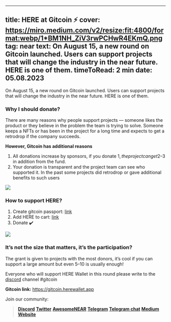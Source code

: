 -----
title: HERE at Gitcoin ⚡️
cover: https://miro.medium.com/v2/resize:fit:4800/format:webp/1*BM1NH_ZiV3rwPCHwR4EKmQ.png
tag: near
text: On August 15, a new round on Gitcoin launched. Users can support projects that will change the industry in the near future. HERE is one of them.
timeToRead: 2 min
date: 05.08.2023
-----


On August 15, a new round on Gitcoin launched. Users can support projects that will change the industry in the near future. HERE is one of them.

### Why I should donate?

There are many reasons why people support projects — someone likes the product or they believe in the problem the team is trying to solve. Someone keeps a NFTs or has been in the project for a long time and expects to get a retrodrop if the company succeeds.

**However, Gitcoin has additional reasons**

1. All donations increase by sponsors, if you donate 1$, the project can get 2–3$ in addition from the fund.
2. Your donation is transparent and the project team can see who supported it. In the past some projects did retrodrop or gave additional benefits to such users

![](https://miro.medium.com/v2/resize:fit:4800/format:webp/1*BM1NH_ZiV3rwPCHwR4EKmQ.png)

### How to support HERE?

1. Create gitcoin passport: [link](https://passport.gitcoin.co/)
2. Add HERE to cart: [link](https://gitcoin.herewallet.app)
3. Donate ✔️

![](https://miro.medium.com/v2/resize:fit:4800/format:webp/1*BMwr-R4OhYfAoLD27xcBRA.jpeg)

### It’s not the size that matters, it’s the participation?

The grant is given to projects with the most donors, it’s cool if you can support a large amount but even $5–10$ is usually enough!

Everyone who will support HERE Wallet in this round please write to the [discord](https://dd.herewallet.app) channel #gitcoin


**Gitcoin link:** https://gitcoin.herewallet.app

Join our community:
> [**Discord**](https://discord.gg/AfB5cvtFXH)
> [**Twitter**](https://twitter.com/here_wallet)
> [**AwesomeNEAR**](https://awesomenear.com/here-wallet)
> [**Telegram**](https://t.me/herewallet)
> [**Telegram chat**](https://t.me/herewalletchat)
> [**Medium**](https://medium.com/@nearhere)
> [**Website**](https://herewallet.app/)

